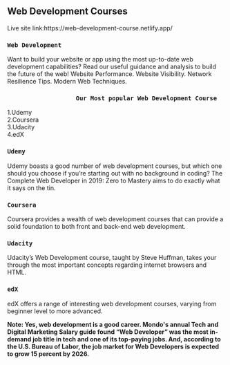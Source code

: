 <h2>Web Development Courses</h2>

<p>Live site link:https://web-development-course.netlify.app/</p>

### `Web Development`

Want to build your website or app using the most up-to-date web development capabilities? Read our useful guidance and analysis to build the future of the web! Website Performance. Website Visibility. Network Resilience Tips. Modern Web Techniques.


### `                   Our Most popular Web Development Course`
1.Udemy
<br>
2.Coursera
<br>
3.Udacity
<br>
4.edX

### `Udemy`

Udemy boasts a good number of web development courses, but which one should you choose if you’re starting out with no background in coding? The Complete Web Developer in 2019: Zero to Mastery aims to do exactly what it says on the tin.
### `Coursera`

Coursera provides a wealth of web development courses that can provide a solid foundation to both front and back-end web development.

### `Udacity`

Udacity’s Web Development course, taught by Steve Huffman, takes your through the most important concepts regarding internet browsers and HTML.


### `edX`

edX offers a range of interesting web development courses, varying from beginner level to more advanced.

**Note: Yes, web development is a good career. Mondo's annual Tech and Digital Marketing Salary guide found “Web Developer” was the most in-demand job title in tech and one of its top-paying jobs. And, according to the U.S. Bureau of Labor, the job market for Web Developers is expected to grow 15 percent by 2026.**